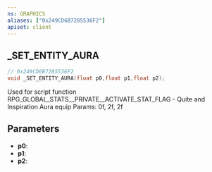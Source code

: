 ```yaml
---
ns: GRAPHICS
aliases: ["0x249CD6B7285536F2"]
apiset: client
---
```

## _SET_ENTITY_AURA

```c
// 0x249CD6B7285536F2
void _SET_ENTITY_AURA(float p0,float p1,float p2);
```

Used for script function RPG_GLOBAL_STATS__PRIVATE__ACTIVATE_STAT_FLAG - Quite and Inspiration Aura equip
Params: 0f, 2f, 2f

## Parameters
* **p0**:
* **p1**:
* **p2**: